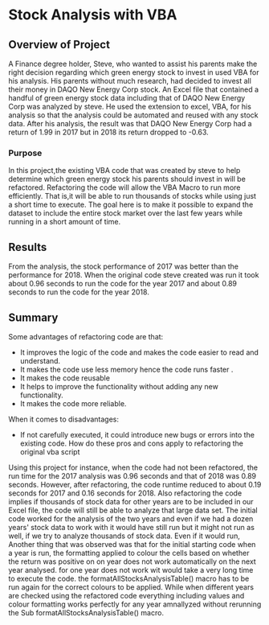 # Stock Analysis with VBA
## Overview of Project 
A Finance degree holder, Steve, who wanted to assist his parents make the right decision regarding which  green energy stock to invest in used VBA for his analysis. His parents without much research, had decided to invest all their money in DAQO New Energy Corp stock. An Excel file that contained a handful of green energy stock data including that of DAQO New Energy Corp was analyzed by steve. He used the extension to excel, VBA, for his analysis so that the analysis could be automated and reused with any stock data. After his analysis, the result was that DAQO New Energy Corp had a return of 1.99 in 2017 but in 2018 its return dropped to -0.63.

### Purpose

In this project,the existing VBA code that was created by steve to help determine which green energy stock his parents should invest in will be refactored. Refactoring the code will allow the VBA Macro to run more efficiently. That is,it will be able to run thousands of stocks while using just a short time to execute. The goal here is to make it possible to expand the dataset to include the entire stock market over the last few years while running in a short amount of time.  


## Results

From the analysis, the stock performance of 2017 was better than the performance for 2018. 
When the original code steve created was run it took about 0.96 seconds to run the code for the year 2017 and about 0.89 seconds to run the code for the year 2018.

## Summary 
Some advantages of refactoring code are that:
- It improves the logic of the code and makes the code easier to read and understand.
- It makes the code use less memory hence the code runs faster .
- It makes the code reusable
- It helps to improve the functionality without adding any new functionality.
- It makes the code more reliable.

When it comes to disadvantages:
- If not carefully executed, it could introduce new bugs or errors into the existing code.
How do these pros and cons apply to refactoring the original vba script 

Using this project for instance, when the code had not been refactored, the run time for the 2017 analysis was 0.96 seconds and that of 2018 was  0.89 seconds. However, after refactoring, the code runtime reduced to about 0.19 seconds for 2017 and 0.16 seconds  for 2018.
Also refactoring the code implies if thousands of stock data for other years are to be included in our Excel file, the code will still be able to analyze that large data set. The initial code worked for the analysis of the two years and even if we had a dozen years' stock data to work with  it would have still run but it might not run as well, if we try to analyze thousands of stock data. Even if it would run, 
Another thing that was observed was that for the initial starting code when a year is run, the formatting applied to colour the cells based on whether the return was positive on on year does not work automatically on the next year analysed. for one year does not work wit would take a very long time to execute the code.  the formatAllStocksAnalysisTable() macro has to be run again for the correct colours to be applied. While when different years are checked using the refactored code everything including values and colour formatting works perfectly for any year amnallyzed without rerunning the Sub formatAllStocksAnalysisTable() macro.
